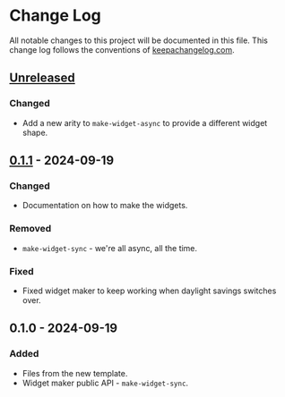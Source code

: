 # Change Log
All notable changes to this project will be documented in this file. This change log follows the conventions of [keepachangelog.com](http://keepachangelog.com/).

## [Unreleased]
### Changed
- Add a new arity to `make-widget-async` to provide a different widget shape.

## [0.1.1] - 2024-09-19
### Changed
- Documentation on how to make the widgets.

### Removed
- `make-widget-sync` - we're all async, all the time.

### Fixed
- Fixed widget maker to keep working when daylight savings switches over.

## 0.1.0 - 2024-09-19
### Added
- Files from the new template.
- Widget maker public API - `make-widget-sync`.

[Unreleased]: https://sourcehost.site/your-name/demo48/compare/0.1.1...HEAD
[0.1.1]: https://sourcehost.site/your-name/demo48/compare/0.1.0...0.1.1
